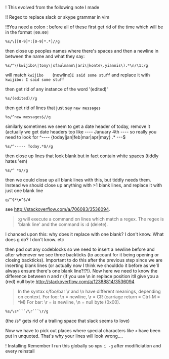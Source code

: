 ! This evolved from the following note I made

!! Regex to replace slack or skype grammar in vim

!!!You need a colon : before all of these
first get rid of the time which will be in the format `[00:00]`

```
%s/\[[0-9]*:[0-9]*.*]//g
```

then close up peoples names where there's spaces and then a newline in between the name and what they say:

```
%s/^\(kwijibo\|tony\|sfaulmann\|ari\|konte\.yiannis\).*\n/\1:/g
```
will match `kwijibo    `(newline)`I said some stuff`
and replace it with
`kwijibo: I said some stuff`

then get rid of any instance of the word '(edited)'

```
%s/(edited)//g
```

then get rid of lines that just say `new messages`

```
%s/^new messages$//g
```

similarly sometimes we seem to get a date header of today, remove it
(actually we get date headers too like ---- January 4th ---- so really you need to look for ^---- {today|jan|feb|mar|apr|may} .* ---$

```
%s/^----- Today.*$//g

```

then close up lines that look blank but in fact contain white spaces (tiddly hates 'em)

```
%s/^ *$//g
```

then we could close up all blank lines with this, but tiddly needs them. Instead we should close up anything with >1 blank lines, and replace it with just one blank line

```
g/^$*\n^$/d
```
see http://stackoverflow.com/a/706083/3536094. 

>:g will execute a command on lines which match a regex. The regex is 'blank line' and the command is :d (delete). 

I chanced upon this: why does it replace with one blank? I don't know. What does g do? I don't know. etc

then pad out any codeblocks so we need to insert a newline before and after whenever we see three backticks (to account for it being opening or closing backticks). Important to do this after the previous step since we are inserting blank lines (or actually now I think we shoulddo it before as we'll always ensure there's one blank line?!?!). Now here we need to know the difference between n and r (if you use \n in replace position itll give you a (red) null byte
http://stackoverflow.com/a/12388814/3536094

> In the syntax s/foo/bar \r and \n have different meanings, depending on context.
>For foo: \n = newline, \r = CR (carriage return = Ctrl-M = ^M)
>For bar: \r = is newline, \n = null byte (0x00).

```
%s/\s*```/\r```\r/g
```
(the /s* gets rid of a trailing space that slack seems to love)

Now we have to pick out places where special characters like `<` have been put in unquoted. That's why your lines will look wrong....

! Installing
Remember I run this globally so `npm i -g` after modificiation and every reinstall
